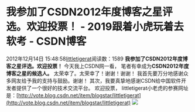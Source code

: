 # 我参加了CSDN2012年度博客之星评选。欢迎投票！ - 2019跟着小虎玩着去软考 - CSDN博客
2012年12月14日 15:48:58[littletigerat](https://me.csdn.net/littletigerat)阅读数：1589
**我参加了CSDN2012年度博客之星评选。欢迎投票！**
今天我上CSDN网一看， 笔者有幸成为**CSDN2012年度博客之星的候选人。**
太荣幸了。太荣幸了！谢谢！谢谢！
我首先要万分地感谢众多网友给予我的支持与鼓励。谢谢！
其次，我要真挚地感谢CSDN给中国软件开发者提供了一个很好的技术交流平台。
欢迎投票，
littletigerat小老虎的参赛网址是：[http://vote.blog.csdn.net/item/blogstar/littletigerat](http://vote.blog.csdn.net/item/blogstar/littletigerat)
![](https://img-my.csdn.net/uploads/201301/12/1357986180_6039.JPG)
